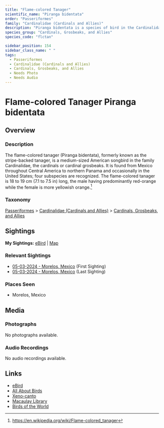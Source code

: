 ```yaml
---
title: "Flame-colored Tanager"
scientific_name: "Piranga bidentata"
order: "Passeriformes"
family: "Cardinalidae (Cardinals and Allies)"
description: "Piranga bidentata is a species of bird in the Cardinalidae (Cardinals and Allies) family. It has been observed 3 times."
species_group: "Cardinals, Grosbeaks, and Allies"
species_code: "flctan"

sidebar_position: 154
sidebar_class_name: " "
tags: 
  - Passeriformes
  - Cardinalidae (Cardinals and Allies)
  - Cardinals, Grosbeaks, and Allies
  - Needs Photo
  - Needs Audio
---
```


# Flame-colored Tanager <span className='sci_name'>Piranga bidentata</span>

## Overview

### Description
The flame-colored tanager  (Piranga bidentata), formerly known as the stripe-backed tanager, is a medium-sized American songbird in the family Cardinalidae, the cardinals or cardinal grosbeaks. It is found from Mexico throughout Central America to northern Panama and occasionally in the United States; four subspecies are recognized. The flame-colored tanager is 18 to 19 cm (7.1 to 7.5 in) long, the male having predominantly red-orange while the female is more yellowish orange.[^1]

[^1]: https://en.wikipedia.org/wiki/Flame-colored_tanager

### Taxonomy
[Passeriformes](/tags/passeriformes) > [Cardinalidae (Cardinals and Allies)](/tags/cardinalidae-cardinals-and-allies) > [Cardinals, Grosbeaks, and Allies](/tags/cardinals-grosbeaks-and-allies)


## Sightings

**My Sightings:** [eBird](https://ebird.org/lifelist?r=world&time=life&spp=flctan) | [Map](/map?species_code=flctan)

### Relevant Sightings

* [05-03-2024 - Morelos, Mexico](https://ebird.org/checklist/S171768259) (First Sighting)
* [05-03-2024 - Morelos, Mexico](https://ebird.org/checklist/S171768281) (Last Sighting)

### Places Seen

* Morelos, Mexico



## Media
### Photographs
No photographs available.

### Audio Recordings
No audio recordings available.

## Links
* [eBird](https://ebird.org/species/flctan) 
* [All About Birds](https://www.allaboutbirds.org/guide/flctan) 
* [Xeno-canto](https://www.xeno-canto.org/species/piranga-bidentata) 
* [Macaulay Library](https://search.macaulaylibrary.org/catalog?taxonCode=flctan&sort=rating_rank_desc)
* [Birds of the World](https://birdsoftheworld.org/bow/species/flctan)
